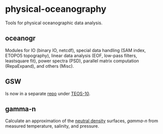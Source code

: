# physical-oceanography
Tools for physical oceanographic data analysis.

## oceanogr

Modules for IO (binary IO, netcdf), special data handling (SAM index, ETOPO5 topography),
linear data analysis (EOF, low-pass filters, leastsquare fit), power spectra (PSD),
parallel matrix computation (RepaExpand), and others (Misc).


## GSW

Is now in a separate [repo](https://github.com/TEOS-10/GSW-Haskell.git) under [TEOS-10](https://github.com/TEOS-10).

## gamma-n

Calculate an approximation of the [neutral density](http://www.teos-10.org/preteos10_software/neutral_density.html) surfaces, *gamma-n* from measured temperature, salinity, and pressure.
